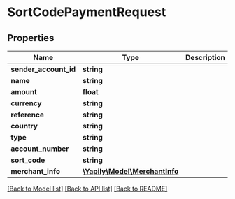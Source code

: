 # SortCodePaymentRequest

## Properties
Name | Type | Description | Notes
------------ | ------------- | ------------- | -------------
**sender_account_id** | **string** |  | [optional] 
**name** | **string** |  | 
**amount** | **float** |  | 
**currency** | **string** |  | 
**reference** | **string** |  | 
**country** | **string** |  | 
**type** | **string** |  | [optional] 
**account_number** | **string** |  | 
**sort_code** | **string** |  | 
**merchant_info** | [**\Yapily\Model\MerchantInfo**](MerchantInfo.md) |  | [optional] 

[[Back to Model list]](../README.md#documentation-for-models) [[Back to API list]](../README.md#documentation-for-api-endpoints) [[Back to README]](../README.md)


